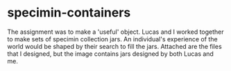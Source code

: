 specimin-containers
===================
The assignment was to make a 'useful' object. Lucas and I worked together to make sets of specimin collection jars. 
An individual's experience of the world would be shaped by their search to fill the jars. 
Attached are the files that I designed, but the image contains jars designed by both Lucas and me. 
